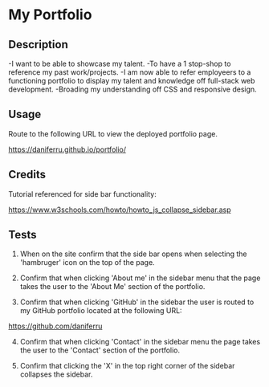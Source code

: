 # My Portfolio

## Description
-I want to be able to showcase my talent.
-To have a 1 stop-shop to reference my past work/projects.
-I am now able to refer employeers to a functioning portfolio to display my talent and knowledge off full-stack web development. 
-Broading my understanding off CSS and responsive design.

## Usage
Route to the following URL to view the deployed portfolio page. 

https://daniferru.github.io/portfolio/

## Credits

Tutorial referenced for side bar functionality:

https://www.w3schools.com/howto/howto_js_collapse_sidebar.asp

## Tests
1. When on the site confirm that the side bar opens when selecting the 'hambruger' icon on the top of the page.

2. Confirm that when clicking 'About me' in the sidebar menu that the page takes the user to the 'About Me' section of the portfolio.

3. Confirm that when clicking 'GitHub' in the sidebar the user is routed to my GitHub portfolio located at the following URL: 

https://github.com/daniferru 

4. Confirm that when clicking 'Contact' in the sidebar menu the page takes the user to the 'Contact' section of the portfolio.

5. Confirm that clicking the 'X' in the top right corner of the sidebar collapses the sidebar. 
